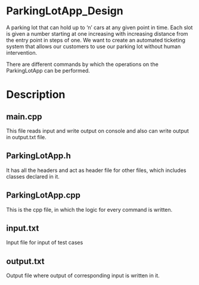 # ParkingLotApp_Design
A parking lot that can hold up to ‘n’ cars at any given point in time. Each slot is given a number starting at one increasing with increasing distance from the entry point in steps of one. We want to create an automated ticketing system that allows our customers to use our parking lot without human intervention.

There are different commands by which the operations on the ParkingLotApp can be performed.


# Description
## main.cpp 
This file reads input and write output on console and also can write output in output.txt file.

## ParkingLotApp.h
It has all the headers and act as header file for other files, which includes classes declared in it.

## ParkingLotApp.cpp
This is the cpp file, in which the logic for every command is written.

## input.txt
Input file for input of test cases

## output.txt
Output file where output of corresponding input is written in it.
